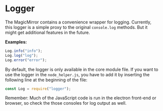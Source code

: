# Logger

The MagicMirror contains a convenience wrapper for logging. Currently, this
logger is a simple proxy to the original `console.log` methods. But it might get
additional features in the future.

**Examples:**

```js
Log.info("info");
Log.log("log");
Log.error("error");
```

By default, the logger is only available in the core module file. If you want to
use the logger in the `node_helper.js`, you have to add it by inserting the
following line at the beginning of the file:

```js
const Log = require("logger");
```

Remember: Much of the JavaScript code is run in the electron front-end or
browser, so check the those consoles for log output as well.
